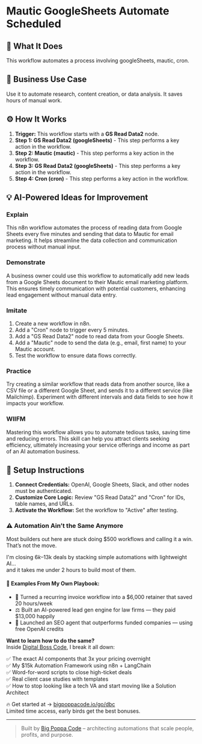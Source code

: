 # Mautic GoogleSheets Automate Scheduled

## 🚀 What It Does
This workflow automates a process involving googleSheets, mautic, cron.

## 💼 Business Use Case
Use it to automate research, content creation, or data analysis. It saves hours of manual work.

## ⚙️ How It Works
1.  **Trigger:** This workflow starts with a **GS Read Data2** node.
2. **Step 1: GS Read Data2 (googleSheets)** - This step performs a key action in the workflow.
3. **Step 2: Mautic (mautic)** - This step performs a key action in the workflow.
4. **Step 3: GS Read Data2 (googleSheets)** - This step performs a key action in the workflow.
5. **Step 4: Cron (cron)** - This step performs a key action in the workflow.

## 💡 AI-Powered Ideas for Improvement
### Explain
This n8n workflow automates the process of reading data from Google Sheets every five minutes and sending that data to Mautic for email marketing. It helps streamline the data collection and communication process without manual input.

### Demonstrate
A business owner could use this workflow to automatically add new leads from a Google Sheets document to their Mautic email marketing platform. This ensures timely communication with potential customers, enhancing lead engagement without manual data entry.

### Imitate
1. Create a new workflow in n8n.
2. Add a "Cron" node to trigger every 5 minutes.
3. Add a "GS Read Data2" node to read data from your Google Sheets.
4. Add a "Mautic" node to send the data (e.g., email, first name) to your Mautic account.
5. Test the workflow to ensure data flows correctly.

### Practice
Try creating a similar workflow that reads data from another source, like a CSV file or a different Google Sheet, and sends it to a different service (like Mailchimp). Experiment with different intervals and data fields to see how it impacts your workflow.

### WIIFM
Mastering this workflow allows you to automate tedious tasks, saving time and reducing errors. This skill can help you attract clients seeking efficiency, ultimately increasing your service offerings and income as part of an AI automation business.

## 🔧 Setup Instructions
1. **Connect Credentials:** OpenAI, Google Sheets, Slack, and other nodes must be authenticated.
2. **Customize Core Logic:** Review "GS Read Data2" and "Cron" for IDs, table names, and URLs.
3. **Activate the Workflow:** Set the workflow to "Active" after testing.

### ⚠️ Automation Ain’t the Same Anymore

Most builders out here are stuck doing $500 workflows and calling it a win.  
That’s not the move.  

I'm closing $6k–$13k deals by stacking simple automations with lightweight AI...  
and it takes me under 2 hours to build most of them.

#### 🧠 Examples From My Own Playbook:
- 🔁 Turned a recurring invoice workflow into a $6,000 retainer that saved 20 hours/week  
- ⚖️ Built an AI-powered lead gen engine for law firms — they paid $13,000 happily  
- 🚀 Launched an SEO agent that outperforms funded companies — using free OpenAI credits  

**Want to learn how to do the same?**  
Inside [Digital Boss Code](https://bigpoppacode.io/go/dbc), I break it all down:

✅ The exact AI components that 3x your pricing overnight  
✅ My $15k Automation Framework using n8n + LangChain  
✅ Word-for-word scripts to close high-ticket deals  
✅ Real client case studies with templates  
✅ How to stop looking like a tech VA and start moving like a Solution Architect  

🔥 Get started at → [bigpoppacode.io/go/dbc](https://bigpoppacode.io/go/dbc)  
Limited time access, early birds get the best bonuses.

---
> Built by [Big Poppa Code](https://bigpoppacode.io) – architecting automations that scale people, profits, and purpose.

